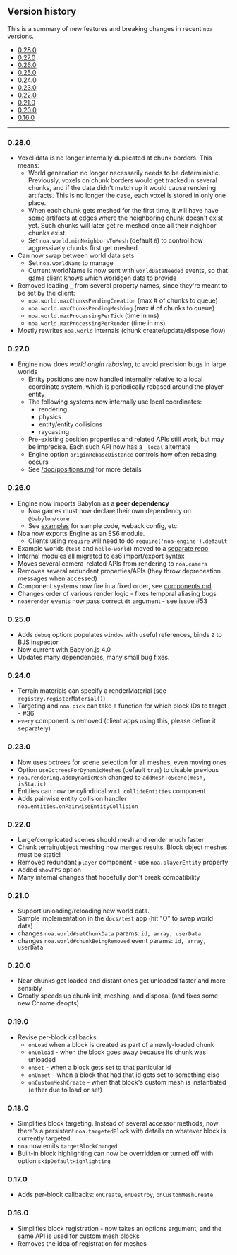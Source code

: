 
## Version history

This is a summary of new features and breaking changes in recent `noa` versions.

 * [0.28.0](#0280)
 * [0.27.0](#0270)
 * [0.26.0](#0260)
 * [0.25.0](#0250)
 * [0.24.0](#0240)
 * [0.23.0](#0230)
 * [0.22.0](#0220)
 * [0.21.0](#0210)
 * [0.20.0](#0200)
 * [0.16.0](#0160)


----

### 0.28.0

   * Voxel data is no longer internally duplicated at chunk borders. This means:
     * World generation no longer necessarily needs to be deterministic. Previously, voxels on chunk borders would get tracked in several chunks, and if the data didn't match up it would cause rendering artifacts. This is no longer the case, each voxel is stored in only one place.
     * When each chunk gets meshed for the first time, it will have have some artifacts at edges where the neighboring chunk doesn't exist yet. Such chunks will later get re-meshed once all their neighbor chunks exist.
     * Set `noa.world.minNeighborsToMesh` (default `6`) to control how aggressively chunks first get meshed.
   * Can now swap between world data sets
     * Set `noa.worldName` to manage
     * Current worldName is now sent with `worldDataNeeded` events, so that 
       game client knows which worldgen data to provide
   * Removed leading `_` from several property names, since they're meant to be set by the client:
      * `noa.world.maxChunksPendingCreation` (max # of chunks to queue)
      * `noa.world.maxChunksPendingMeshing` (max # of chunks to queue)
      * `noa.world.maxProcessingPerTick` (time in ms)
      * `noa.world.maxProcessingPerRender` (time in ms)
   * Mostly rewrites `noa.world` internals (chunk create/update/dispose flow)


### 0.27.0

   * Engine now does *world origin rebasing*, to avoid precision bugs in large worlds
     * Entity positions are now handled internally relative to a local coordinate system, which is periodically rebased around the player entity
     * The following systems now internally use local coordinates:
       * rendering
       * physics
       * entity/entity collisions
       * raycasting
     * Pre-existing position properties and related APIs still work, but may be imprecise. Each such API now has a `_local` alternate
     * Engine option `originRebaseDistance` controls how often rebasing occurs
     * See [/doc/positions.md](positions.md) for more details


### 0.26.0

   * Engine now imports Babylon as a **peer dependency** 
     * Noa games must now declare their own dependency on `@babylon/core`
     * See [examples](https://github.com/andyhall/noa-examples) for sample code, weback config, etc.
   * Noa now exports Engine as an ES6 module. 
     * Clients using `require` will need to do `require('noa-engine').default`
   * Example worlds (`test` and `hello-world`) moved to a [separate repo](https://github.com/andyhall/noa-examples)
   * Internal modules all migrated to es6 import/export syntax
   * Moves several camera-related APIs from rendering to `noa.camera`
   * Removes several redundant properties/APIs (they throw depreceation messages when accessed)
   * Component systems now fire in a fixed order, see [components.md](components.md)
   * Changes order of various render logic - fixes temporal aliasing bugs
   * `noa#render` events now pass correct `dt` argument - see issue #53

### 0.25.0

   * Adds `debug` option: populates `window` with useful references, binds `Z` to BJS inspector
   * Now current with Babylon.js 4.0
   * Updates many dependencies, many small bug fixes.

### 0.24.0

   * Terrain materials can specify a renderMaterial (see `registry.registerMaterial()`)
   * Targeting and `noa.pick` can take a function for which block IDs to target - #36
   * `every` component is removed (client apps using this, please define it separately)

### 0.23.0

   * Now uses octrees for scene selection for all meshes, even moving ones
   * Option `useOctreesForDynamicMeshes` (default `true`) to disable previous
   * `noa.rendering.addDynamicMesh` changed to `addMeshToScene(mesh, isStatic)`
   * Entities can now be cylindrical w.r.t. `collideEntities` component
   * Adds pairwise entity collision handler `noa.entities.onPairwiseEntityCollision`

### 0.22.0

   * Large/complicated scenes should mesh and render much faster
   * Chunk terrain/object meshing now merges results. Block object meshes must be static!
   * Removed redundant `player` component - use `noa.playerEntity` property
   * Added `showFPS` option
   * Many internal changes that hopefully don't break compatibility

### 0.21.0

   * Support unloading/reloading new world data.  
     Sample implementation in the `docs/test` app (hit "O" to swap world data)
   * changes `noa.world#setChunkData` params: `id, array, userData`
   * changes `noa.world#chunkBeingRemoved` event params: `id, array, userData`

### 0.20.0

   * Near chunks get loaded and distant ones get unloaded faster and more sensibly
   * Greatly speeds up chunk init, meshing, and disposal (and fixes some new Chrome deopts)

### 0.19.0

   * Revise per-block callbacks:
     * `onLoad` when a block is created as part of a newly-loaded chunk  
     * `onUnload` - when the block goes away because its chunk was unloaded
     * `onSet` - when a block gets set to that particular id
     * `onUnset` - when a block that had that id gets set to something else
     * `onCustomMeshCreate` - when that block's custom mesh is instantiated (either due to load or set)

### 0.18.0

   * Simplifies block targeting. Instead of several accessor methods, now there's a persistent `noa.targetedBlock` with details on whatever block is currently targeted.
   * `noa` now emits `targetBlockChanged`
   * Built-in block highlighting can now be overridden or turned off with option `skipDefaultHighlighting`

### 0.17.0

   * Adds per-block callbacks: `onCreate`, `onDestroy`, `onCustomMeshCreate`

### 0.16.0

   * Simplifies block registration - now takes an options argument, and the same API is used for custom mesh blocks
   * Removes the idea of registration for meshes
